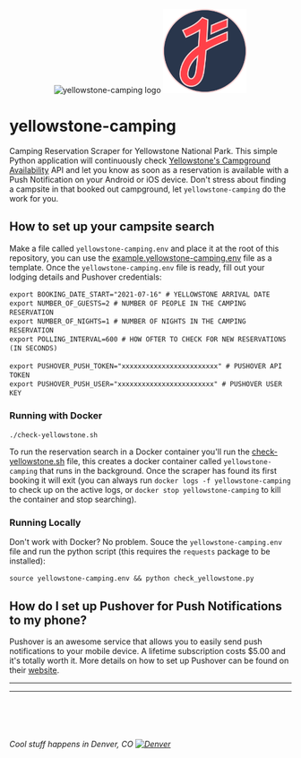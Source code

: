 <p align="center">
  <img src="https://i.pinimg.com/originals/28/0f/f3/280ff34e4be0123c7eb383ad2d48958f.png" width="230" height="150"  alt="yellowstone-camping logo">
  <img src="https://raw.githubusercontent.com/juftin/resume/master/resume/web/favicon.png" width="150" height="150"  alt="juftin logo">
</p>

# yellowstone-camping

Camping Reservation Scraper for Yellowstone National Park. This simple Python application will
continuously
check [Yellowstone's Campground Availability](https://secure.yellowstonenationalparklodges.com/booking/lodging)
API and let you know as soon as a reservation is available with a Push Notification on your Android
or iOS device. Don't stress about finding a campsite in that booked out campground,
let `yellowstone-camping` do the work for you.

## How to set up your campsite search

Make a file called `yellowstone-camping.env` and place it at the root of this repository, you can
use the [example.yellowstone-camping.env](example.yellowstone-camping.env) file as a template. Once
the `yellowstone-camping.env` file is ready, fill out your lodging details and Pushover credentials:

```shell
export BOOKING_DATE_START="2021-07-16" # YELLOWSTONE ARRIVAL DATE
export NUMBER_OF_GUESTS=2 # NUMBER OF PEOPLE IN THE CAMPING RESERVATION
export NUMBER_OF_NIGHTS=1 # NUMBER OF NIGHTS IN THE CAMPING RESERVATION
export POLLING_INTERVAL=600 # HOW OFTER TO CHECK FOR NEW RESERVATIONS (IN SECONDS)

export PUSHOVER_PUSH_TOKEN="xxxxxxxxxxxxxxxxxxxxxxxx" # PUSHOVER API TOKEN
export PUSHOVER_PUSH_USER="xxxxxxxxxxxxxxxxxxxxxxxx" # PUSHOVER USER KEY
```

### Running with Docker

```shell
./check-yellowstone.sh
```

To run the reservation search in a Docker container you'll run
the [check-yellowstone.sh](check-yellowstone.sh) file, this creates a docker container
called `yellowstone-camping` that runs in the background. Once the scraper has found its first
booking it will exit (you can always run `docker logs -f yellowstone-camping` to check up on the
active logs, or `docker stop yellowstone-camping` to kill the container and stop searching).

### Running Locally

Don't work with Docker? No problem. Souce the `yellowstone-camping.env` file and run the python
script (this requires the `requests` package to be installed):

```shell
source yellowstone-camping.env && python check_yellowstone.py
```

## How do I set up Pushover for Push Notifications to my phone?

Pushover is an awesome service that allows you to easily send push notifications to your mobile
device. A lifetime subscription costs $5.00 and it's totally worth it. More details on how to set up
Pushover can be found on their [website](https://pushover.net/).

* * *

* * *

<br/>
<br/>
<br/>

###### Cool stuff happens in Denver, CO [<img src="https://upload.wikimedia.org/wikipedia/commons/thumb/6/61/Flag_of_Denver%2C_Colorado.svg/800px-Flag_of_Denver%2C_Colorado.svg.png" width="25" alt="Denver">](https://denver-devs.slack.com/)